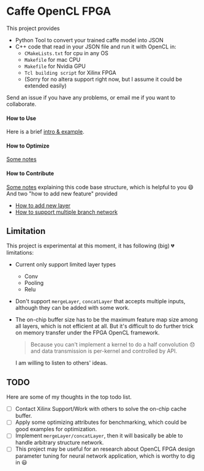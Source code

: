 # Caffe OpenCL FPGA

This project provides

- Python Tool to convert your trained caffe model into JSON
- C++ code that read in your JSON file and run it with OpenCL in:
  - `CMakeLists.txt` for cpu in any OS
  - `Makefile` for mac CPU
  - `Makefile` for Nvidia GPU
  - `Tcl building script` for Xilinx FPGA
  - (Sorry for no altera support right now, but I assume it could be extended easily)


Send an issue if you have any problems, or email me if you want to collaborate.

#### How to Use

Here is a brief [intro & example](doc/usage.md).  

#### How to Optimize

[Some notes](doc/optimization.md)

#### How to Contribute

[Some notes](doc/code_structure_explain.md) explaining this code base structure, which is helpful to you :smile: And two "how to add new feature" provided

- [How to add new layer](doc/how_to_add_new_layer.md)
- [How to support multiple branch network](doc/how_to_support_multiple_branches_network.md)


## Limitation

This project is experimental at this moment, it has following (big) :broken_heart: limitations:

- Current only support limited layer types
  - Conv
  - Pooling
  - Relu
- Don't support `mergeLayer`, `concatLayer` that accepts multiple inputs, although they can be added with some work.

- The on-chip buffer size has to be the maximum feature map size among all layers, which is not efficient at all. But it's difficult to do further trick on memory transfer under the FPGA OpenCL framework.

    > Because you can't implement a kernel to do a half convolution :disappointed: and data transmission is per-kernel and controlled by API.

    I am willing to listen to others' ideas.


## TODO

Here are some of my thoughts in the top todo list.


- [ ] Contact Xilinx Support/Work with others to solve the on-chip cache buffer.
- [ ] Apply some optimizing attributes for benchmarking, which could be good examples for optimization.
- [ ] Implement `mergeLayer/concatLayer`, then it will basically be able to handle arbitrary structure network.
- [ ] This project may be useful for an research about OpenCL FPGA design parameter tuning for neural network application, which is worthy to dig in :smiley:
